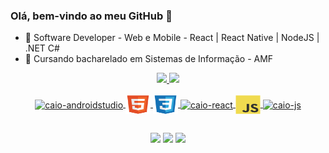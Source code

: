 ### Olá, bem-vindo ao meu GitHub 👋
- 💼 Software Developer - Web e Mobile - React | React Native | NodeJS | .NET C#
- 🌱 Cursando bacharelado em Sistemas de Informação - AMF

<div align="center">
  <a href="https://github.com/caiopohlmann">
  <img height="180em" src="https://github-readme-stats.vercel.app/api?username=caiopohlmann&show_icons=true&theme=dracula&include_all_commits=true&count_private=true"/>
  <img height="180em" src="https://github-readme-stats.vercel.app/api/top-langs/?username=caiopohlmann&layout=compact&langs_count=7&theme=dracula"/>
</div>

<div  align="center" style="display: inline_block"><br>
    <img align="center" alt="caio-androidstudio" height="30" width="40" src="https://cdn.jsdelivr.net/gh/devicons/devicon/icons/androidstudio/androidstudio-original.svg" />
  <img align="center" alt="caio-HTML" height="30" width="40" src="https://raw.githubusercontent.com/devicons/devicon/master/icons/html5/html5-original.svg">
  <img align="center" alt="caio-CSS" height="30" width="40" src="https://raw.githubusercontent.com/devicons/devicon/master/icons/css3/css3-original.svg">
  <img align="center" alt="caio-react" height="30" width="40" src="https://cdn.jsdelivr.net/gh/devicons/devicon/icons/react/react-original-wordmark.svg" />
  <img align="center" alt="caio-js" height="30" width="40" src="https://raw.githubusercontent.com/devicons/devicon/master/icons/javascript/javascript-original.svg">
  <img align="center" alt="caio-js" height="30" width="40" src="https://cdn.jsdelivr.net/gh/devicons/devicon/icons/csharp/csharp-original.svg" />
 </div>
  
  ##
  
 <div align="center" >
     <a href="https://www.linkedin.com/in/caiopcarvalho/" target="_blank"><img src="https://img.shields.io/badge/-LinkedIn-%230077B5?style=for-the-badge&logo=linkedin&logoColor=white" target="_blank"></a>
    <a href = "mailto:caiopohlmann1@gmail.com"><img src="https://img.shields.io/badge/Gmail-D14836?style=for-the-badge&logo=gmail&logoColor=white" target="_blank"></a>
   <a href="https://api.whatsapp.com/send?phone=5555996200042&text=Ol%c3%a1+Caio%2c+tudo+bem+%3f" target="_blank"><img src="https://img.shields.io/badge/website-000000?style=for-the-badge&logo=About.me&logoColor=white"</a>
   
 </div>
  
 
